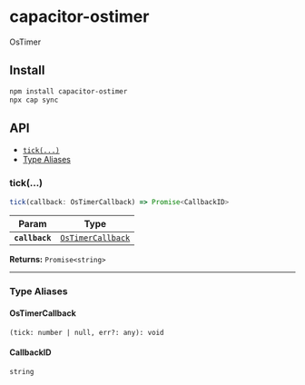 # capacitor-ostimer

OsTimer

## Install

```bash
npm install capacitor-ostimer
npx cap sync
```

## API

<docgen-index>

* [`tick(...)`](#tick)
* [Type Aliases](#type-aliases)

</docgen-index>

<docgen-api>
<!--Update the source file JSDoc comments and rerun docgen to update the docs below-->

### tick(...)

```typescript
tick(callback: OsTimerCallback) => Promise<CallbackID>
```

| Param          | Type                                                        |
| -------------- | ----------------------------------------------------------- |
| **`callback`** | <code><a href="#ostimercallback">OsTimerCallback</a></code> |

**Returns:** <code>Promise&lt;string&gt;</code>

--------------------


### Type Aliases


#### OsTimerCallback

<code>(tick: number | null, err?: any): void</code>


#### CallbackID

<code>string</code>

</docgen-api>
